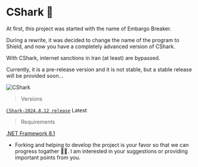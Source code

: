 # CShark 🦈

  At first, this project was started with the name of Embargo Breaker.

  During a rewrite, it was decided to change the name of the program to Shield, and now you have a completely advanced version of CShark.

  With CShark, internet sanctions in Iran (at least) are bypassed. 

  Currently, it is a pre-release version and it is not stable, but a stable release will be provided soon...

  ![CShark](https://github.com/user-attachments/assets/d6695a79-5ae4-4f48-8419-b1efc74a028f)

> Versions

[`CShark-2024.8.12 release`](https://github.com/b-daarr/CShark/releases/tag/v2024.8.12) Latest

> Requirements

  [.NET Framework 8.1](https://dotnet.microsoft.com/en-us/download/dotnet-framework)

+ Forking and helping to develop the project is your favor so that we can progress togather 🙏🏻.
I am interested in your suggestions or providing important points from you.
